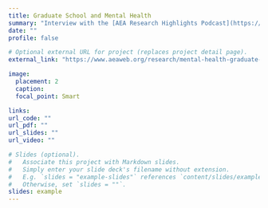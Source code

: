 ```yaml
---
title: Graduate School and Mental Health
summary: "Interview with the [AEA Research Highlights Podcast](https://www.aeaweb.org/research/podcasts). February 21st, 2023. *I discuss graduate student mental health and what students, faculty, and administrators can do to make things better.*"
date: ""
profile: false

# Optional external URL for project (replaces project detail page).
external_link: "https://www.aeaweb.org/research/mental-health-graduate-student-economics"

image:
  placement: 2
  caption: 
  focal_point: Smart

links:
url_code: ""
url_pdf: ""
url_slides: ""
url_video: ""

# Slides (optional).
#   Associate this project with Markdown slides.
#   Simply enter your slide deck's filename without extension.
#   E.g. `slides = "example-slides"` references `content/slides/example-slides.md`.
#   Otherwise, set `slides = ""`.
slides: example
---
```

